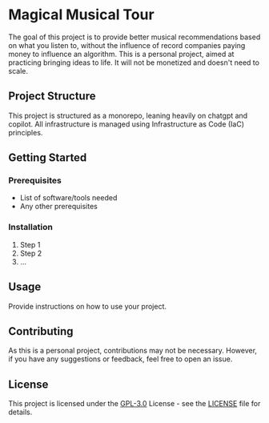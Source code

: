 # Magical Musical Tour

The goal of this project is to provide better musical recommendations based on what you listen to, without the influence of record companies paying money to influence an algorithm. This is a personal project, aimed at practicing bringing ideas to life. It will not be monetized and doesn't need to scale.

## Project Structure

This project is structured as a monorepo, leaning heavily on chatgpt and copilot. All infrastructure is managed using Infrastructure as Code (IaC) principles.

## Getting Started

### Prerequisites

- List of software/tools needed
- Any other prerequisites

### Installation

1. Step 1
2. Step 2
3. ...

## Usage

Provide instructions on how to use your project.

## Contributing

As this is a personal project, contributions may not be necessary. However, if you have any suggestions or feedback, feel free to open an issue.

## License

This project is licensed under the [GPL-3.0](LICENSE) License - see the [LICENSE](LICENSE) file for details.
